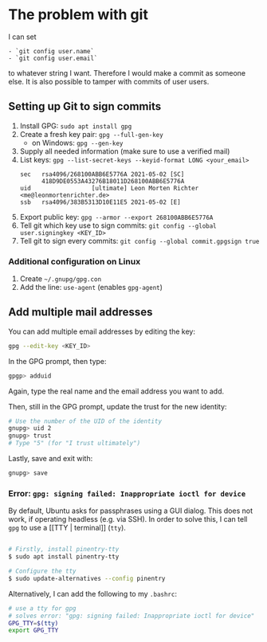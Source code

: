 # The problem with git

I can set

	- `git config user.name`
	- `git config user.email`

to whatever string I want. Therefore I would make a commit as someone else. It is also possible to tamper with commits of user users.



## Setting up Git to sign commits

1. Install GPG: `sudo apt install gpg`
2. Create a fresh key pair: `gpg --full-gen-key`
	* on Windows: `gpg --gen-key`
3. Supply all needed information (make sure to use a verified mail)
4. List keys: `gpg --list-secret-keys --keyid-format LONG <your_email>`
	```
	sec   rsa4096/268100ABB6E5776A 2021-05-02 [SC]
		  418D9DE0553A43276B18011D268100ABB6E5776A
	uid                 [ultimate] Leon Morten Richter <me@leonmortenrichter.de>
	ssb   rsa4096/383B5313D10E11E5 2021-05-02 [E]
	```
5. Export public key: `gpg --armor --export 268100ABB6E5776A`
6. Tell git which key use to sign commits: `git config --global user.signingkey <KEY_ID>`
7. Tell git to sign every commits: `git config --global commit.gpgsign true`

### Additional configuration on Linux
1. Create `~/.gnupg/gpg.con`
2. Add the line: `use-agent` (enables `gpg-agent`)




## Add multiple mail addresses

You can add multiple email addresses by editing the key:

```sh
gpg --edit-key <KEY_ID>
```

In the GPG prompt, then type:

```sh
gpgp> adduid
```

Again, type the real name and the email address you want to add.

Then, still in the GPG prompt, update the trust for the new identity:

```sh
# Use the number of the UID of the identity
gnupg> uid 2
gnupg> trust
# Type "5" (for "I trust ultimately")
```

Lastly, save and exit with:

```sh
gnupg> save
```


### Error: `gpg: signing failed: Inappropriate ioctl for device`

By default, Ubuntu asks for passphrases using a GUI dialog. This does not work, if operating headless (e.g. via SSH). In order to solve this, I can tell `gpg` to use a [[TTY | terminal]] (`tty`).

```bash

# Firstly, install pinentry-tty
$ sudo apt install pinentry-tty

# Configure the tty
$ sudo update-alternatives --config pinentry
```

Alternatively, I can add the following to my `.bashrc`:

```bash
# use a tty for gpg
# solves error: "gpg: signing failed: Inappropriate ioctl for device"
GPG_TTY=$(tty)
export GPG_TTY
```